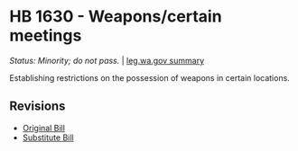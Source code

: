 # HB 1630 - Weapons/certain meetings
*Status: Minority; do not pass.* | [leg.wa.gov summary](https://app.leg.wa.gov/billsummary?BillNumber=1630&Year=2021)

Establishing restrictions on the possession of weapons in certain locations.

## Revisions
* [Original Bill](1/)
* [Substitute Bill](S/)
